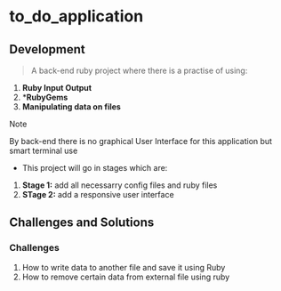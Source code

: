 # to_do_application

## Development

> A back-end ruby project where there is a practise of using:
1. **Ruby Input Output**
2. ***RubyGems**
3. **Manipulating data on files**

> [!NOTE]
> By back-end there is no graphical User Interface for this application but smart terminal use

- This project will go in stages which are:

1. **Stage 1:** add all necessarry config files and ruby files
2. **STage 2:** add a responsive user interface

## Challenges and Solutions

### Challenges
1. How to write data to another file and save it using Ruby
2. How to remove certain data from external file using ruby
